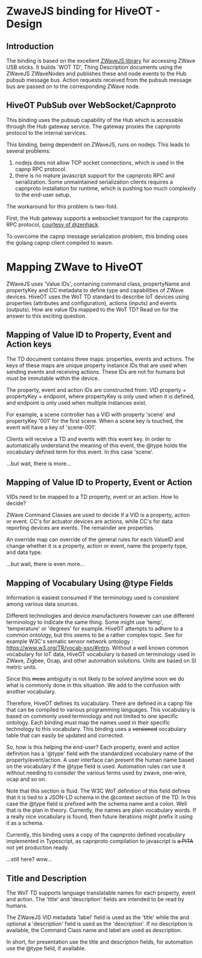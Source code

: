 # ZwaveJS binding for HiveOT - Design

## Introduction

The binding is based on the excellent [ZWaveJS library](https://zwave-js.github.io/node-zwave-js/#/) for accessing ZWave
USB sticks. It builds 'WOT TD', Thing Description documents using the ZWaveJS ZWaveNodes and publishes these and node
events to the Hub pubsub message bus. Action requests received from the pubsub message bus are passed on to the
corresponding ZWave node.

## HiveOT PubSub over WebSocket/Capnproto

This binding uses the pubsub capability of the Hub which is accessible through the Hub gateway service. The gateway
proxies the capnproto protocol to the internal services.

This binding, being dependent on ZWaveJS, runs on nodejs. This leads to several problems:

1. nodejs does not allow TCP socket connections, which is used in the capnp RPC protocol.
2. there is no mature javascript support for the capnproto RPC and serialization. Some unmaintained serialization
   clients requires a capnproto installation for runtime, which is pushing too much complexity to the end-user setup.

The workaround for this problem is two-fold.

First, the Hub gateway supports a websocket transport for the capnproto RPC
protocol, [courtesy of @zenhack](https://github.com/zenhack/go-websocket-capnp).

To overcome the capnp message serialization problem, this binding uses the golang capnp client compiled to wasm.

# Mapping ZWave to HiveOT

ZWaveJS uses 'Value IDs', containing command class, propertyName and propertyKey and CC metadata to define type and
capabilities of ZWave devices. HiveOT uses the WoT TD standard to describe IoT devices using properties (attributes and
configuration), actions (inputs) and events (outputs). How are value IDs mapped to the WoT TD? Read on for the answer to
this exciting question.

## Mapping of Value ID to Property, Event and Action keys

The TD document contains three maps: properties, events and actions. The keys of these maps are unique property instance
IDs that are used when sending events and receiving actions. These IDs are not for humans but must be immutable within
the device.

The property, event and action IDs are constructed from: VID property + propertyKey + endpoint, where propertyKey is
only used when it is defined, and endpoint is only used when multiple instances exist.

For example, a scene controller has a VID with property 'scene' and propertyKey '001' for the first scene. When a scene
key is touched, the event will have a key of 'scene-001'.

Clients will receive a TD and events with this event key. In order to automatically understand the meaning of this
event, the @type holds the vocabulary defined term for this event. In this case 'scene'.

...but wait, there is more...

## Mapping of Value ID to Property, Event or Action

VIDs need to be mapped to a TD property, event or an action. How to decide?

ZWave Command Classes are used to decide if a VID is a property, action or event. CC's for actuator devices are actions,
while CC's for data reporting devices are events. The remainder are properties.

An override map can override of the general rules for each ValueID and change whether it is a property, action or event,
name the property type, and data type.

...but wait, there is even more...

## Mapping of Vocabulary Using @type Fields

Information is easiest consumed if the terminology used is consistent among various data sources.

Different technologies and device manufacturers however can use different terminology to indicate the same thing. Some
might use 'temp', 'temperature' or 'degrees' for example. HiveOT attempts to adhere to a common ontology, but this seems
to be a rather complex topic. See for example W3C's sematic sensor network
ontology : https://www.w3.org/TR/vocab-ssn/#intro. Without a well known common vocabulary for IoT data, HiveOT
vocabulary is based on terminology used in ZWave, Zigbee, Ocap, and other automation solutions. Units are based on SI
metric units.

Since this ~~mess~~ ambiguity is not likely to be solved anytime soon we do what is commonly done in this situation. We
add to the confusion with another vocabulary.

Therefore, HiveOT defines its vocabulary. There are defined in a capnp file that can be compiled to various programming
languages. This vocabulary is based on commonly used terminology and not limited to one specific ontology. Each binding
must map the names used in
their specific technology to this vocabulary. This binding uses a ~~versioned~~ vocabulary table that can easily be
updated and corrected.

So, how is this helping the end-user? Each property, event and action definition has a '@type' field with the
standardized vocabulary name of the property/event/action. A user interface can present the human name based on the
vocabulary if the @type field is used. Automation rules can use it without needing to consider the various terms used by
zwave, one-wire, ocap and so on.

Note that this section is fluid. The W3C WoT definition of this field defines that it is tied to a JSON-LD schema in the
@context section of the TD. In this case the @type field is prefixed with the schema name and a colon.
Well that is the plan in theory. Currently, the names are plain vocabulary words. If a really nice vocabulary is found,
then future iterations might prefix it using it as a schema.

Currently, this binding uses a copy of the capnproto defined vocabulary implemented in Typescript, as capnproto
compilation to javascript is ~~a PITA~~ not yet production ready.

...still here? wow...

## Title and Description

The WoT TD supports language translatable names for each property, event and action. The 'title' and 'description'
fields are intended to be read by humans.

The ZWaveJS VID metadata 'label' field is used as the 'title' while the and optional a 'description' field is used as
the 'description'. If no description is available, the Command Class name and label are used as description.

In short, for presentation use the title and description fields, for automation use the @type field, if available.